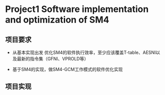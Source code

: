 # Project1 Software implementation and optimization of SM4

## 项目要求

* 从基本实现出发 优化SM4的软件执行效率，至少应该覆盖T-table、AESNI以及最新的指令集（GFNI、VPROLD等）

* 基于SM4的实现，做SM4-GCM工作模式的软件优化实现

## 项目实现
